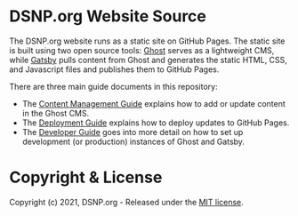 # DSNP.org Website Source

The DSNP.org website runs as a static site on GitHub Pages. The static site is built using two open source tools: [Ghost](https://ghost.org) serves as a lightweight CMS, while [Gatsby](https://gatsbyjs.org) pulls content from Ghost and generates the static HTML, CSS, and Javascript files and publishes them to GitHub Pages.

There are three main guide documents in this repository:

 * The [Content Management Guide](docs/cms_guide.md) explains how to add or update content in the Ghost CMS.
 * The [Deployment Guide](docs/deploy_guide.md) explains how to deploy updates to GitHub Pages.
 * The [Developer Guide](docs/dev_guide.md) goes into more detail on how to set up development (or production) instances of Ghost and Gatsby.

# Copyright & License

Copyright (c) 2021, DSNP.org - Released under the [MIT license](LICENSE).
